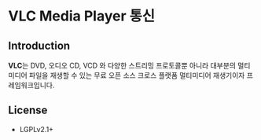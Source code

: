 # VLC Media Player 통신

## Introduction
**VLC**는 DVD, 오디오 CD, VCD 와 다양한 스트리밍 프로토콜뿐 아니라 대부분의 멀티미디어 파일을 재생할 수 있는 무료 오픈 소스 크로스 플랫폼 멀티미디어 재생기이자 프레임워크입니다.


## License
* LGPLv2.1+
